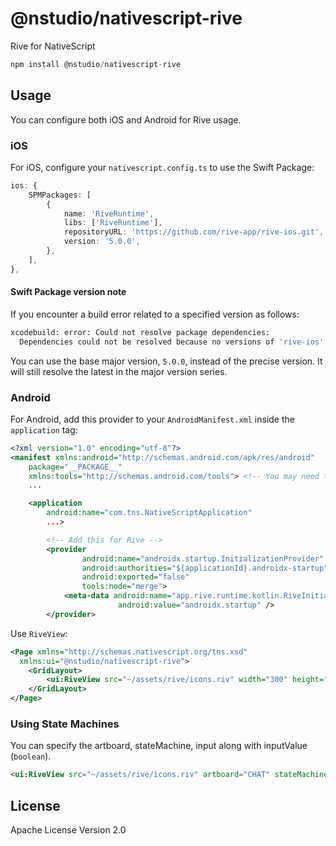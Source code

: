 # @nstudio/nativescript-rive

Rive for NativeScript

```javascript
npm install @nstudio/nativescript-rive
```

## Usage

You can configure both iOS and Android for Rive usage.

### iOS

For iOS, configure your `nativescript.config.ts` to use the Swift Package:

```ts
ios: {
    SPMPackages: [
        {
            name: 'RiveRuntime',
            libs: ['RiveRuntime'],
            repositoryURL: 'https://github.com/rive-app/rive-ios.git',
            version: '5.0.0',
        },
    ],
},
```

#### Swift Package version note

If you encounter a build error related to a specified version as follows:
```bash
xcodebuild: error: Could not resolve package dependencies:
  Dependencies could not be resolved because no versions of 'rive-ios' match the requirement 5.1.12..<6.0.0 and root depends on 'rive-ios' 5.1.12..<6.0.0.
```
You can use the base major version, `5.0.0`, instead of the precise version. It will still resolve the latest in the major version series.

### Android

For Android, add this provider to your `AndroidManifest.xml` inside the `application` tag:

```xml
<?xml version="1.0" encoding="utf-8"?>
<manifest xmlns:android="http://schemas.android.com/apk/res/android"
    package="__PACKAGE__"
    xmlns:tools="http://schemas.android.com/tools"> <!-- You may need to add this xmlns:tools attr/value -->
    ...

    <application
        android:name="com.tns.NativeScriptApplication"
        ...>

        <!-- Add this for Rive -->
        <provider
                android:name="androidx.startup.InitializationProvider"
                android:authorities="${applicationId}.androidx-startup"
                android:exported="false"
                tools:node="merge">
            <meta-data android:name="app.rive.runtime.kotlin.RiveInitializer"
                        android:value="androidx.startup" />
        </provider>
```

Use `RiveView`:

```xml
<Page xmlns="http://schemas.nativescript.org/tns.xsd"
  xmlns:ui="@nstudio/nativescript-rive">
    <GridLayout>
        <ui:RiveView src="~/assets/rive/icons.riv" width="300" height="300" autoPlay="true"/>
    </GridLayout>
</Page>
```

### Using State Machines

You can specify the artboard, stateMachine, input along with inputValue (`boolean`).

```html
<ui:RiveView src="~/assets/rive/icons.riv" artboard="CHAT" stateMachine="CHAT_Interactivity" input="active" inputValue="{{inputValue}}" width="300" height="300" autoPlay="true"/>
```

## License

Apache License Version 2.0
